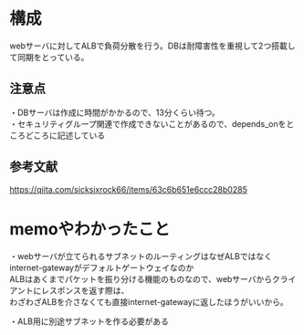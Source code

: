 # 構成  
webサーバに対してALBで負荷分散を行う。DBは耐障害性を重視して2つ搭載して同期をとっている。  



## 注意点  
・DBサーバは作成に時間がかかるので、13分くらい待つ。  
・セキュリティグループ関連で作成できないことがあるので、depends_onをところどころに記述している  

## 参考文献  
https://qiita.com/sicksixrock66/items/63c6b651e6ccc28b0285  
  
# memoやわかったこと  
・webサーバが立てられるサブネットのルーティングはなぜALBではなくinternet-gatewayがデフォルトゲートウェイなのか  
ALBはあくまでパケットを振り分ける機能のものなので、webサーバからクライアントにレスポンスを返す際は、  
わざわざALBを介さなくても直接internet-gatewayに返したほうがいいから。  
  
・ALB用に別途サブネットを作る必要がある  
  
